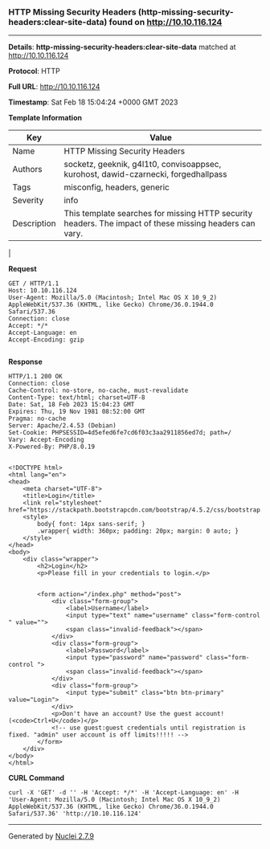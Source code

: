 ### HTTP Missing Security Headers (http-missing-security-headers:clear-site-data) found on http://10.10.116.124
---
**Details**: **http-missing-security-headers:clear-site-data**  matched at http://10.10.116.124

**Protocol**: HTTP

**Full URL**: http://10.10.116.124

**Timestamp**: Sat Feb 18 15:04:24 +0000 GMT 2023

**Template Information**

| Key | Value |
|---|---|
| Name | HTTP Missing Security Headers |
| Authors | socketz, geeknik, g4l1t0, convisoappsec, kurohost, dawid-czarnecki, forgedhallpass |
| Tags | misconfig, headers, generic |
| Severity | info |
| Description | This template searches for missing HTTP security headers. The impact of these missing headers can vary.
 |

**Request**
```http
GET / HTTP/1.1
Host: 10.10.116.124
User-Agent: Mozilla/5.0 (Macintosh; Intel Mac OS X 10_9_2) AppleWebKit/537.36 (KHTML, like Gecko) Chrome/36.0.1944.0 Safari/537.36
Connection: close
Accept: */*
Accept-Language: en
Accept-Encoding: gzip


```

**Response**
```http
HTTP/1.1 200 OK
Connection: close
Cache-Control: no-store, no-cache, must-revalidate
Content-Type: text/html; charset=UTF-8
Date: Sat, 18 Feb 2023 15:04:23 GMT
Expires: Thu, 19 Nov 1981 08:52:00 GMT
Pragma: no-cache
Server: Apache/2.4.53 (Debian)
Set-Cookie: PHPSESSID=4d5efed6fe7cd6f03c3aa2911856ed7d; path=/
Vary: Accept-Encoding
X-Powered-By: PHP/8.0.19

 
<!DOCTYPE html>
<html lang="en">
<head>
    <meta charset="UTF-8">
    <title>Login</title>
    <link rel="stylesheet" href="https://stackpath.bootstrapcdn.com/bootstrap/4.5.2/css/bootstrap.min.css">
    <style>
        body{ font: 14px sans-serif; }
        .wrapper{ width: 360px; padding: 20px; margin: 0 auto; }
    </style>
</head>
<body>
    <div class="wrapper">
        <h2>Login</h2>
        <p>Please fill in your credentials to login.</p>

        
        <form action="/index.php" method="post">
            <div class="form-group">
                <label>Username</label>
                <input type="text" name="username" class="form-control " value="">
                <span class="invalid-feedback"></span>
            </div>    
            <div class="form-group">
                <label>Password</label>
                <input type="password" name="password" class="form-control ">
                <span class="invalid-feedback"></span>
            </div>
            <div class="form-group">
                <input type="submit" class="btn btn-primary" value="Login">
            </div>
            <p>Don't have an account? Use the guest account! (<code>Ctrl+U</code>)</p>
            <!-- use guest:guest credentials until registration is fixed. "admin" user account is off limits!!!!! -->
        </form>
    </div>
</body>
</html>
```


**CURL Command**
```
curl -X 'GET' -d '' -H 'Accept: */*' -H 'Accept-Language: en' -H 'User-Agent: Mozilla/5.0 (Macintosh; Intel Mac OS X 10_9_2) AppleWebKit/537.36 (KHTML, like Gecko) Chrome/36.0.1944.0 Safari/537.36' 'http://10.10.116.124'
```
---
Generated by [Nuclei 2.7.9](https://github.com/projectdiscovery/nuclei)